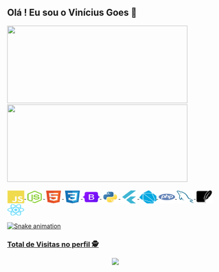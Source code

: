 ## Olá ! Eu sou o Vinícius Goes 👋

<div>
  <a href="https://github.com/vgoes19">
  <img height="180em" width="420em" src="https://github-readme-stats.vercel.app/api?username=vgoes19&show_icons=true&theme=vue&include_all_commits=true&count_private=true"/>
  <img height="180em" width="420em" src="https://github-readme-stats.vercel.app/api/top-langs/?username=vgoes19&layout=compact&langs_count=7&theme=vue"/>
</div>
  
 <div style="display: inline_block"><br>
  <img align="center" alt="Goes-Js" height="30" width="40" src="https://raw.githubusercontent.com/devicons/devicon/master/icons/javascript/javascript-plain.svg">
   <img align="center" alt="Goes-Python" height="30" width="40" src="https://raw.githubusercontent.com/devicons/devicon/master/icons/nodejs/nodejs-plain.svg">
  <img align="center" alt="Goes-HTML" height="30" width="40" src="https://raw.githubusercontent.com/devicons/devicon/master/icons/html5/html5-original.svg">
  <img align="center" alt="Goes-CSS" height="30" width="40" src="https://raw.githubusercontent.com/devicons/devicon/master/icons/css3/css3-original.svg">
  <img align="center" alt="Goes-Bootstrap" height="30" width="40" src="https://raw.githubusercontent.com/devicons/devicon/master/icons/bootstrap/bootstrap-original.svg">
  <img align="center" alt="Goes-Python" height="30" width="40" src="https://raw.githubusercontent.com/devicons/devicon/master/icons/python/python-original.svg">
  <img align="center" alt="Goes-Python" height="30" width="40" src="https://raw.githubusercontent.com/devicons/devicon/master/icons/flutter/flutter-plain.svg">
  <img align="center" alt="Goes-Python" height="30" width="40" src="https://raw.githubusercontent.com/devicons/devicon/master/icons/dart/dart-plain.svg">
  <img align="center" alt="Goes-Python" height="30" width="40" src="https://raw.githubusercontent.com/devicons/devicon/master/icons/php/php-plain.svg">
  <img align="center" alt="Goes-Python" height="30" width="40" src="https://raw.githubusercontent.com/devicons/devicon/master/icons/mysql/mysql-plain.svg">
  <img align="center" alt="Goes-Python" height="30" width="40" src="https://raw.githubusercontent.com/devicons/devicon/master/icons/sqlite/sqlite-plain.svg">
   <img align="center" alt="Goes-Python" height="30" width="40" src="https://github.com/devicons/devicon/blob/master/icons/react/react-original.svg">
</div>
  
  
![Snake animation](https://github.com/vgoes19/vgoes19/blob/output/github-contribution-grid-snake.svg)
  
 ### Total de Visitas no perfil :detective: <br>
 <p align="center"> 
   <img alingn="center" src="https://profile-counter.glitch.me/vgoes19/count.svg" />
 </p>

</p>


